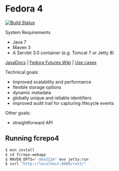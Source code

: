 # Fedora 4

[![Build Status](https://travis-ci.org/futures/fcrepo4.png?branch=master)](https://travis-ci.org/futures/fcrepo4)

System Requirements
* Java 7
* Maven 3
* A Servlet 3.0 container (e.g. Tomcat 7 or Jetty 8)


[JavaDocs](http://docs.fcrepo.org/) | 
[Fedora Futures Wiki](https://wiki.duraspace.org/display/FF/Fedora+Futures+Home) | 
[Use cases](https://wiki.duraspace.org/display/FF/Use+Cases)

Technical goals:
* Improved scalability and performance
* flexible storage options
* dynamic metadata
* globally unique and reliable identifiers
* improved audit trail for capturing lifecycle events

Other goals:
* straightforward API

## Running fcrepo4

```bash
$ mvn install
$ cd fcrepo-webapp
$ MAVEN_OPTS="-Xmx512m" mvn jetty:run
$ curl "http://localhost:8080/rest/"
```

